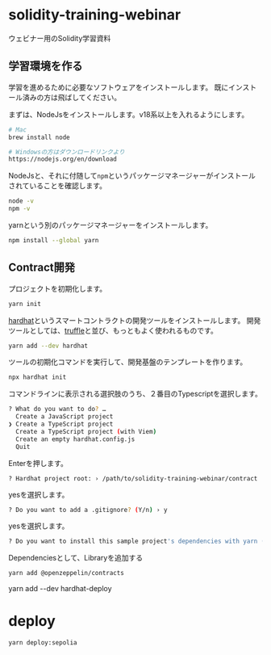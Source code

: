 # solidity-training-webinar
ウェビナー用のSolidity学習資料

## 学習環境を作る
学習を進めるために必要なソフトウェアをインストールします。
既にインストール済みの方は飛ばしてください。

まずは、NodeJsをインストールします。v18系以上を入れるようにします。
```sh
# Mac
brew install node

# Windowsの方はダウンロードリンクより
https://nodejs.org/en/download
```

NodeJsと、それに付随して`npm`というパッケージマネージャーがインストールされていることを確認します。
```sh
node -v
npm -v
```

yarnという別のパッケージマネージャーをインストールします。
```sh
npm install --global yarn
```


## Contract開発
プロジェクトを初期化します。
```sh
yarn init
```
[hardhat](https://hardhat.org/)というスマートコントラクトの開発ツールをインストールします。
開発ツールとしては、[truffle](https://trufflesuite.com/)と並び、もっともよく使われるものです。
```sh
yarn add --dev hardhat
```

ツールの初期化コマンドを実行して、開発基盤のテンプレートを作ります。
```sh
npx hardhat init
```
コマンドラインに表示される選択肢のうち、２番目のTypescriptを選択します。
```sh
? What do you want to do? … 
  Create a JavaScript project
❯ Create a TypeScript project
  Create a TypeScript project (with Viem)
  Create an empty hardhat.config.js
  Quit
```
Enterを押します。
```
? Hardhat project root: › /path/to/solidity-training-webinar/contract
```
yesを選択します。
```sh
? Do you want to add a .gitignore? (Y/n) › y
```
yesを選択します。
```sh
? Do you want to install this sample project's dependencies with yarn (@nomicfoundation/hardhat-network-helpers @nomicfoundation/hardhat-verify chai hardhat-gas-reporter solidity-coverage @types/chai @types/mocha @types/node ts-node typescript @nomicfoundation/hardhat-toolbox @nomicfoundation/hardhat-chai-matchers @nomicfoundation/hardhat-ethers ethers @typechain/hardhat typechain @typechain/ethers-v6)? (Y/n) › y
```


Dependenciesとして、Libraryを追加する
```sh
yarn add @openzeppelin/contracts
```


yarn add --dev hardhat-deploy


# deploy
```sh
yarn deploy:sepolia
```